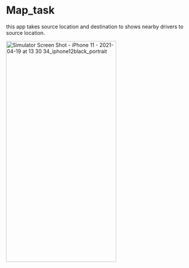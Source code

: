 # Map_task
this app takes source location and destination to shows nearby drivers to source location.

<img src="https://user-images.githubusercontent.com/69890404/115750096-16ee3b00-a398-11eb-94db-8302f393a567.png" alt="Simulator Screen Shot - iPhone 11 - 2021-04-19 at 13 30 34_iphone12black_portrait" width="300" height="600" />
